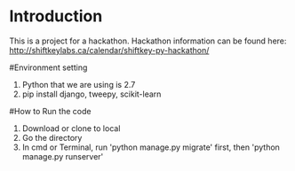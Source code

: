 # Introduction
This is a project for a hackathon. Hackathon information can be found here: <br>
http://shiftkeylabs.ca/calendar/shiftkey-py-hackathon/

#Environment setting
1. Python that we are using is 2.7
2. pip install django, tweepy, scikit-learn

#How to Run the code
1. Download or clone to local
2. Go the directory
3. In cmd or Terminal, run 'python manage.py migrate' first, then 'python manage.py runserver'
